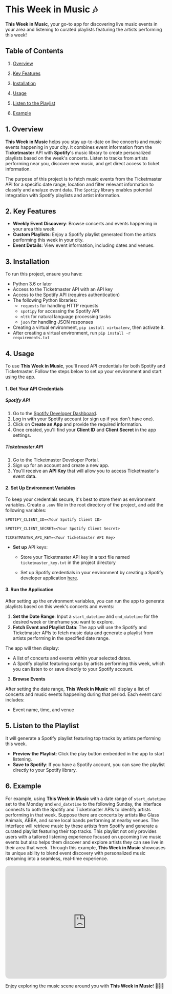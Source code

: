 # This Week in Music 🎶

**This Week in Music**, your go-to app for discovering live music events in your area and listening to curated playlists featuring the artists performing this week!



## Table of Contents

1. [Overview](#1-overview)

2. [Key Features](#2-key-features)

3. [Installation](#3-installation)

4. [Usage](#4-usage)

5. [Listen to the Playlist](#5-listen-to-the-Playlist)

6. [Example](#6-example)

   

## 1. Overview

**This Week in Music** helps you stay up-to-date on live concerts and music events happening in your city. It combines event information from the **Ticketmaster** API with **Spotify**'s music library to create personalized playlists based on the week's concerts. Listen to tracks from artists performing near you, discover new music, and get direct access to ticket information.

The purpose of this project is to fetch music events from the Ticketmaster API for a specific date range, location and filter relevant information to classify and analyze event data. The `Spotipy` library enables potential integration with Spotify playlists and artist information.



## 2. Key Features

- **Weekly Event Discovery**: Browse concerts and events happening in your area this week.
- **Custom Playlists**: Enjoy a Spotify playlist generated from the artists performing this week in your city.
- **Event Details**: View event information, including dates and venues.



## 3. Installation

To run this project, ensure you have:

- Python 3.6 or later
- Access to the Ticketmaster API with an API key
- Access to the Spotify API (requires authentication)
- The following Python libraries:
  - `requests` for handling HTTP requests
  - `spotipy` for accessing the Spotify API
  - `nltk` for natural language processing tasks
  - `json` for handling JSON responses
- Creating a virtual environment, `pip install virtualenv`, then activate it.
- After creating a virtual environment, run `pip install -r requirements.txt`



## 4. Usage

To use **This Week in Music**, you'll need API credentials for both Spotify and Ticketmaster. Follow the steps below to set up your environment and start using the app.

#### 1. Get Your API Credentials

##### Spotify API

1. Go to the [Spotify Developer Dashboard](https://developer.spotify.com/dashboard/).
2. Log in with your Spotify account (or sign up if you don't have one).
3. Click on **Create an App** and provide the required information.
4. Once created, you'll find your **Client ID** and **Client Secret** in the app settings.

##### Ticketmaster API

1. Go to the Ticketmaster Developer Portal.
2. Sign up for an account and create a new app.
3. You'll receive an **API Key** that will allow you to access Ticketmaster's event data.

#### 2. Set Up Environment Variables

To keep your credentials secure, it's best to store them as environment variables. Create a `.env` file in the root directory of the project, and add the following variables:

`SPOTIFY_CLIENT_ID=<Your Spotify Client ID> `

`SPOTIFY_CLIENT_SECRET=<Your Spotify Client Secret> `

`TICKETMASTER_API_KEY=<Your Ticketmaster API Key>`

- **Set up** API keys:

  - Store your Ticketmaster API key in a text file named `ticketmaster_key.txt` in the project directory

  - Set up Spotify credentials in your environment by creating a Spotify developer application [here](https://developer.spotify.com/).

#### 3. Run the Application

After setting up the environment variables, you can run the app to generate playlists based on this week's concerts and events:

1. **Set the Date Range**: Input a `start_datetime` and `end_datetime` for the desired week or timeframe you want to explore.
2. **Fetch Event and Playlist Data**: The app will use the Spotify and Ticketmaster APIs to fetch music data and generate a playlist from artists performing in the specified date range.

The app will then display:

- A list of concerts and events within your selected dates.
- A Spotify playlist featuring songs by artists performing this week, which you can listen to or save directly to your Spotify account.

3. **Browse Events**

After setting the date range, **This Week in Music** will display a list of concerts and music events happening during that period. Each event card includes:

- Event name, time, and venue

  

## 5. Listen to the Playlist

It will generate a Spotify playlist featuring top tracks by artists performing this week.

- **Preview the Playlist**: Click the play button embedded in the app to start listening.
- **Save to Spotify**: If you have a Spotify account, you can save the playlist directly to your Spotify library.



## 6. Example

For example, using **This Week in Music** with a date range of `start_datetime` set to the Monday and `end_datetime` to the following Sunday, the interface connects to both the Spotify and Ticketmaster APIs to identify artists performing in that week. Suppose there are concerts by artists like Glass Animals, ABBA, and some local bands performing at nearby venues. The interface will retrieve music by these artists from Spotify and generate a curated playlist featuring their top tracks. This playlist not only provides users with a tailored listening experience focused on upcoming live music events but also helps them discover and explore artists they can see live in their area that week. Through this example, **This Week in Music** showcases its unique ability to blend event discovery with personalized music streaming into a seamless, real-time experience.



<iframe style="border-radius:12px" src="https://open.spotify.com/embed/playlist/09NlA0BVdE7Y0vfa4jpw1l?utm_source=generator" width="100%" height="352" frameBorder="0" allowfullscreen="" allow="autoplay; clipboard-write; encrypted-media; fullscreen; picture-in-picture" loading="lazy"></iframe>

Enjoy exploring the music scene around you with **This Week in Music**! 🎸🎤🎻

